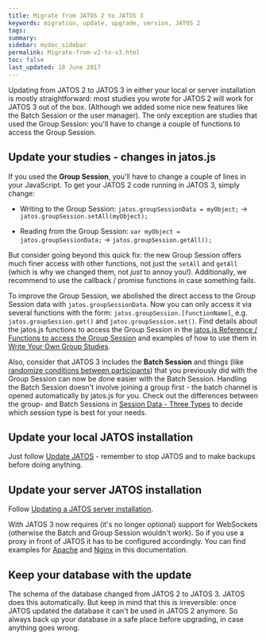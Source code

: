 ```yaml
---
title: Migrate from JATOS 2 to JATOS 3
keywords: migration, update, upgrade, version, JATOS 2
tags: 
summary:
sidebar: mydoc_sidebar
permalink: Migrate-from-v2-to-v3.html
toc: false
last_updated: 18 June 2017
---
```


Updating from JATOS 2 to JATOS 3 in either your local or server installation is mostly straightforward: most studies you wrote for JATOS 2 will work for JATOS 3 out of the box. (Although we added some nice new features like the Batch Session or the user manager). The only exception are studies that used the Group Session: you'll have to change a couple of functions to access the Group Session.

## Update your studies - changes in jatos.js

If you used the **Group Session**, you'll have to change a couple of lines in your JavaScript. To get your JATOS 2 code running in JATOS 3, simply change: 

* Writing to the Group Session: `jatos.groupSessionData = myObject;` -> `jatos.groupSession.setAll(myObject);`

* Reading from the Group Session: `var myObject = jatos.groupSessionData;` -> `jatos.groupSession.getAll();`

But consider going beyond this quick fix: the new Group Session offers much finer access with other functions, not just the `setAll` and `getAll` (which is why we changed them, not *just* to annoy you!). Additionally, we recommend to use the callback / promise functions in case something fails.

To improve the Group Session, we abolished the direct access to the Group Session data with `jatos.groupSessionData`. Now you can only access it via several functions with the form: `jatos.groupSession.[functionName]`, e.g. `jatos.groupSession.get()` and `jatos.groupSession.set()`. Find details about the jatos.js functions to access the Group Session in the [jatos.js Reference / Functions to access the Group Session](jatos.js-Reference.html#functions-to-access-the-group-session) and examples of how to use them in [Write Your Own Group Studies](Write-Your-Own-Group-Studies.html). 

Also, consider that JATOS 3 includes the **Batch Session** and things (like [randomize conditions between participants](Example-Studies.html#randomize-conditions-between-participants-go---no-go-task)) that you previously did with the Group Session can now be done easier with the Batch Session. Handling the Batch Session doesn't involve joining a group first - the batch channel is opened automatically by jatos.js for you. Check out the differences between the group- and Batch Sessions in [Session Data - Three Types](Session-Data-Three-Types.html) to decide which session type is best for your needs. 

## Update your local JATOS installation

Just follow [Update JATOS](Update-JATOS.html) - remember to stop JATOS and to make backups before doing anything.

## Update your server JATOS installation

Follow [Updating a JATOS server installation](Updating-a-JATOS-server-installation.html).

With JATOS 3 now requires (it's no longer optional) support for WebSockets (otherwise the Batch and Group Session wouldn't work). So if you use a proxy in front of JATOS it has to be configured accordingly. You can find examples for [Apache](JATOS-with-Apache.html) and [Nginx](JATOS-with-Nginx.html) in this documentation.

## Keep your database with the update

The schema of the database changed from JATOS 2 to JATOS 3. JATOS does this automatically. But keep in mind that this is irreversible: once JATOS updated the database it can't be used in JATOS 2 anymore. So always back up your database in a safe place before upgrading, in case anything goes wrong.


